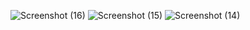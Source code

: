 ![Screenshot (16)](https://github.com/varthini-mpv/CODSOFT-PASSWORD-GENERATOR/assets/132148416/1fa07d54-cc9b-4393-bde4-45e65af01ac2)
![Screenshot (15)](https://github.com/varthini-mpv/CODSOFT-PASSWORD-GENERATOR/assets/132148416/f31e549f-d4dd-4d80-aebb-18567a1f9740)
![Screenshot (14)](https://github.com/varthini-mpv/CODSOFT-PASSWORD-GENERATOR/assets/132148416/a1edcb7f-4a4b-42a3-9546-c5b07c58929a)
